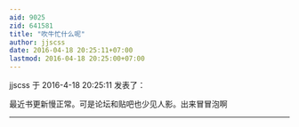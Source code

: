 ```yaml
---
aid: 9025
zid: 641581
title: "吹牛忙什么呢"
author: jjscss
date: 2016-04-18 20:25:11+07:00
lastmod: 2016-04-18 20:25:00+07:00
---
```


jjscss 于 2016-4-18 20:25:11 发表了：

最近书更新慢正常。可是论坛和贴吧也少见人影。出来冒冒泡啊

---

